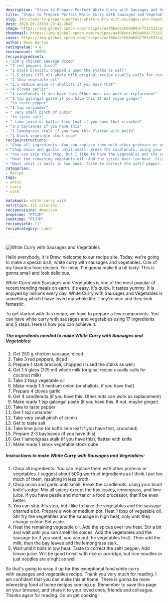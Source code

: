 ```yaml
---
description: "Steps to Prepare Perfect White Curry with Sausages and Vegetables"
title: "Steps to Prepare Perfect White Curry with Sausages and Vegetables"
slug: 343-steps-to-prepare-perfect-white-curry-with-sausages-and-vegetables
date: 2020-09-23T03:29:42.264Z
image: https://img-global.cpcdn.com/recipes/aaf66ade1b60a68d/751x532cq70/white-curry-with-sausages-and-vegetables-recipe-main-photo.jpg
thumbnail: https://img-global.cpcdn.com/recipes/aaf66ade1b60a68d/751x532cq70/white-curry-with-sausages-and-vegetables-recipe-main-photo.jpg
cover: https://img-global.cpcdn.com/recipes/aaf66ade1b60a68d/751x532cq70/white-curry-with-sausages-and-vegetables-recipe-main-photo.jpg
author: Rosa Barton
ratingvalue: 4.8
reviewcount: 36595
recipeingredient:
- "250 g chicken sausage diced"
- "3 red peppers diced"
- "1 stalk broccoli chopped I used the stalks as well"
- "1.5 glass (375 ml) whole milk original recipe usually calls for coconut milk"
- "2 tbsp vegetable oil"
- "1.5 medium onion or shallots if you have that"
- "4 cloves garlic"
- "4 candlenuts if you have this Other nuts can work as replacement"
- "1 tsp galangal paste if you have this If not maybe ginger"
- "to taste pepper"
- "1 tsp coriander"
- " very small pinch of cumin"
- "to taste salt"
- " lime juice or kaffir lime leaf if you have that crunched"
- "2-3 bayleaves if you have this"
- "1 lemongrass stalk if you have this flatten with knife"
- "1 block vegetable stock cube"
recipeinstructions:
- "Chop all ingredients. You can replace them with other proteins or vegetables. I suggest about 500g worth of ingredients as I think I put too much of them, resulting in less broth."
- "Chop onion and garlic until small. Break the candlenuts, using your blunt knife&#39;s edge. Mix all spices except the bay leaves, lemongrass, and lime juice. If you have pestle and mortar or a food processor, that&#39;ll be even better."
- "You can skip this step, but I like to have the vegetables and the sausage charred a bit. Prepare a wok or medium pot. Heat 1 tbsp of vegetable oil. Stir fry the vegetables and the sausage in high heat, only until they change colour. Set aside."
- "Heat the remaining vegetable oil. Add the spices over low heat. Stir a bit and wait until you can smell the spices. Add the vegetables and the sausage (or if you want, you can put the vegetables first). Then add the milk, then the bay leaves and the lemongrass stalk."
- "Wait until it boils in low heat. Taste to correct the salt/ pepper. Add lemon juice. Will be good to eat with rice or porridge, but rice noodles or just noodles are alright as well."
categories:
- Recipe
tags:
- white
- curry
- with

katakunci: white curry with 
nutrition: 115 calories
recipecuisine: American
preptime: "PT12M"
cooktime: "PT37M"
recipeyield: "1"
recipecategory: Lunch

---
```



![White Curry with Sausages and Vegetables](https://img-global.cpcdn.com/recipes/aaf66ade1b60a68d/751x532cq70/white-curry-with-sausages-and-vegetables-recipe-main-photo.jpg)

Hello everybody, it is Drew, welcome to our recipe site. Today, we're going to make a special dish, white curry with sausages and vegetables. One of my favorites food recipes. For mine, I'm gonna make it a bit tasty. This is gonna smell and look delicious.



White Curry with Sausages and Vegetables is one of the most popular of recent trending meals on earth. It's easy, it's quick, it tastes yummy. It is enjoyed by millions every day. White Curry with Sausages and Vegetables is something which I have loved my whole life. They're nice and they look fantastic.


To get started with this recipe, we have to prepare a few components. You can have white curry with sausages and vegetables using 17 ingredients and 5 steps. Here is how you can achieve it.

<!--inarticleads1-->

##### The ingredients needed to make White Curry with Sausages and Vegetables:

1. Get 250 g chicken sausage, diced
1. Take 3 red peppers, diced
1. Prepare 1 stalk broccoli, chopped (I used the stalks as well)
1. Get 1.5 glass (375 ml) whole milk (original recipe usually calls for coconut milk)
1. Take 2 tbsp vegetable oil
1. Make ready 1.5 medium onion (or shallots, if you have that)
1. Prepare 4 cloves garlic
1. Get 4 candlenuts (if you have this. Other nuts can work as replacement)
1. Make ready 1 tsp galangal paste (if you have this. If not, maybe ginger)
1. Take to taste pepper
1. Get 1 tsp coriander
1. Take  very small pinch of cumin
1. Get to taste salt
1. Take  lime juice (or kaffir lime leaf if you have that, crunched)
1. Prepare 2-3 bayleaves (if you have this)
1. Get 1 lemongrass stalk (if you have this), flatten with knife
1. Make ready 1 block vegetable stock cube




<!--inarticleads2-->

##### Instructions to make White Curry with Sausages and Vegetables:

1. Chop all ingredients. You can replace them with other proteins or vegetables. I suggest about 500g worth of ingredients as I think I put too much of them, resulting in less broth.
1. Chop onion and garlic until small. Break the candlenuts, using your blunt knife&#39;s edge. Mix all spices except the bay leaves, lemongrass, and lime juice. If you have pestle and mortar or a food processor, that&#39;ll be even better.
1. You can skip this step, but I like to have the vegetables and the sausage charred a bit. Prepare a wok or medium pot. Heat 1 tbsp of vegetable oil. Stir fry the vegetables and the sausage in high heat, only until they change colour. Set aside.
1. Heat the remaining vegetable oil. Add the spices over low heat. Stir a bit and wait until you can smell the spices. Add the vegetables and the sausage (or if you want, you can put the vegetables first). Then add the milk, then the bay leaves and the lemongrass stalk.
1. Wait until it boils in low heat. Taste to correct the salt/ pepper. Add lemon juice. Will be good to eat with rice or porridge, but rice noodles or just noodles are alright as well.




So that's going to wrap it up for this exceptional food white curry with sausages and vegetables recipe. Thank you very much for reading. I am confident that you can make this at home. There is gonna be more interesting food at home recipes coming up. Remember to save this page on your browser, and share it to your loved ones, friends and colleague. Thanks again for reading. Go on get cooking!
